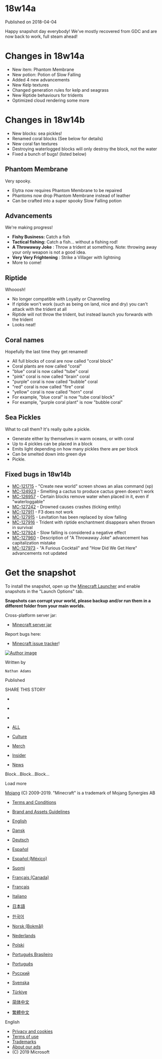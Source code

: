 # 18w14a
Published on 2018-04-04

Happy snapshot day everybody! We've mostly recovered from GDC and are now back
to work, full steam ahead!

#  Changes in 18w14a

  * New item: Phantom Membrane
  * New potion: Potion of Slow Falling
  * Added 4 new advancements
  * New Kelp textures
  * Changed generation rules for kelp and seagrass
  * New Riptide behaviours for tridents
  * Optimized cloud rendering some more

#  Changes in 18w14b

  * New blocks: sea pickles!
  * Renamed coral blocks (See below for details)
  * New coral fan textures
  * Destroying waterlogged blocks will only destroy the block, not the water
  * Fixed a bunch of bugs! (listed below)

##  Phantom Membrane

Very spooky.

  * Elytra now requires Phantom Membrane to be repaired
  * Phantoms now drop Phantom Membrane instead of leather
  * Can be crafted into a super spooky Slow Falling potion

##  Advancements

We're making progress!

  *  **Fishy Business:** Catch a fish
  *  **Tactical fishing:** Catch a fish... without a fishing rod!
  *  **A Throwaway Joke** : Throw a trident at something. Note: throwing away your only weapon is not a good idea.
  *  **Very Very Frightening** : Strike a Villager with lightning
  * More to come!

##  Riptide

Whooosh!

  * No longer compatible with Loyalty or Channeling
  * If riptide won't work (such as being on land, nice and dry) you can't attack with the trident at all
  * Riptide will not throw the trident, but instead launch you forwards with the trident
  * Looks neat!

##  Coral names

Hopefully the last time they get renamed!

  * All full blocks of coral are now called "coral block"
  * Coral plants are now called "coral"
  * "blue" coral is now called "tube" coral
  * "pink" coral is now called "brain" coral
  * "purple" coral is now called "bubble" coral
  * "red" coral is now called "fire" coral
  * "yellow" coral is now called "horn" coral
  * For example, "blue coral" is now "tube coral block"
  * For example, "purple coral plant" is now "bubble coral"

##  Sea Pickles

What to call them? It's really quite a pickle.

  * Generate either by themselves in warm oceans, or with coral
  * Up to 4 pickles can be placed in a block
  * Emits light depending on how many pickles there are per block
  * Can be smelted down into green dye
  * Pickle.

##  Fixed bugs in 18w14b

  * [MC-121715](https://bugs.mojang.com/browse/MC-121715) \- "Create new world" screen shows an alias command (xp)
  * [MC-124923](https://bugs.mojang.com/browse/MC-124923) \- Smelting a cactus to produce cactus green doesn't work
  * [MC-126957](https://bugs.mojang.com/browse/MC-126957) \- Certain blocks remove water when placed in it, even if "waterloggable"
  * [MC-127242](https://bugs.mojang.com/browse/MC-127242) \- Drowned causes crashes (ticking entity)
  * [MC-127911](https://bugs.mojang.com/browse/MC-127911) \- F3 does not work
  * [MC-127915](https://bugs.mojang.com/browse/MC-127915) \- Levitation has been replaced by slow falling
  * [MC-127916](https://bugs.mojang.com/browse/MC-127916) \- Trident with riptide enchantment disappears when thrown in survival
  * [MC-127924](https://bugs.mojang.com/browse/MC-127924) \- Slow falling is considered a negative effect
  * [MC-127960](https://bugs.mojang.com/browse/MC-127960) \- Description of "A Throwaway Joke" advancement has capitalization mistake
  * [MC-127973](https://bugs.mojang.com/browse/MC-127973) \- "A Furious Cocktail" and "How Did We Get Here" advancements not updated

#  Get the snapshot

To install the snapshot, open up the [Minecraft Launcher](/download) and
enable snapshots in the "Launch Options" tab.

 **Snapshots can corrupt your world, please backup and/or run them in a
different folder from your main worlds.**

Cross-platform server jar:

  * [Minecraft server jar](https://launcher.mojang.com/mc/game/18w14b/server/85d6445fc4596e6b69fb00f0d3e5462dfeeb933c/server.jar)

Report bugs here:

  * [Minecraft issue tracker](https://bugs.mojang.com/browse/MC)!

[ ![Author
image](/content/dam/archive/d253f6cc9bc41748d2a4143064c9102d-Mojang_Avatars_302x170px_0013_Nathan_Avatar00.png)
]()

Written by

    Nathan Adams
Published

    

SHARE THIS STORY

  * [ ](https://www.facebook.com/sharer/sharer.php?u=https%3A%2F%2Fwww.minecraft.net%2Fen-us%2Farticle%2Fminecraft-snapshot-18w14a)
  * [ ](https://twitter.com/home?status=https%3A%2F%2Fwww.minecraft.net%2Fen-us%2Farticle%2Fminecraft-snapshot-18w14a)
  * [ ](https://www.reddit.com/submit?url=https%3A%2F%2Fwww.minecraft.net%2Fen-us%2Farticle%2Fminecraft-snapshot-18w14a)

  * [ALL](javascript:;)
  * [Culture](javascript:;)
  * [Merch](javascript:;)
  * [Insider](javascript:;)
  * [News](javascript:;)

Block...Block...Block...

Load more

[ ](https://mojang.com?ref=ft)

[Mojang](https://mojang.com) (C) 2009-2019. "Minecraft" is a trademark of
Mojang Synergies AB

  * [ Terms and Conditions ](https://account.mojang.com/terms?ref=ft)
  * [ Brand and Assets Guidelines ](https://account.mojang.com/terms?ref=ft#brand)

  * [English](/en-us/)
  * [Dansk](/da-dk/)
  * [Deutsch](/de-de/)
  * [Español](/es-es/)
  * [Español (México)](/es-mx/)
  * [Suomi](/fi-fi/)
  * [Français (Canada)](/fr-ca/)
  * [Français](/fr-fr/)
  * [Italiano](/it-it/)
  * [日本語](/ja-jp/)
  * [한국어](/ko-kr/)
  * [Norsk (Bokmål)](/nb-no/)
  * [Nederlands](/nl-nl/)
  * [Polski](/pl-pl/)
  * [Português Brasileiro](/pt-br/)
  * [Português](/pt-pt/)
  * [Русский](/ru-ru/)
  * [Svenska](/sv-se/)
  * [Türkiye](/tr-tr/)
  * [简体中文](/zh-hans/)
  * [繁體中文](/zh-hant/)

English

  * [Privacy and cookies](http://go.microsoft.com/fwlink/?linkid=521839)
  * [Terms of use](http://go.microsoft.com/fwlink/?linkid=206977)
  * [Trademarks](http://www.microsoft.com/trademarks)
  * [About our ads](http://choice.microsoft.com/)
  * (C) 2019 Microsoft

[ ](http://www.microsoft.com/)



